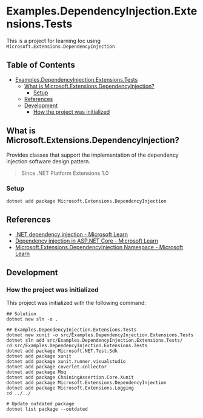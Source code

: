 # Examples.DependencyInjection.Extensions.Tests

This is a project for learning Ioc using `Microsoft.Extensions.DependencyInjection`

## Table of Contents <!-- omit in toc -->

- [Examples.DependencyInjection.Extensions.Tests](#examplesdependencyinjectionextensionstests)
  - [What is Microsoft.Extensions.DependencyInjection?](#what-is-microsoftextensionsdependencyinjection)
    - [Setup](#setup)
  - [References](#references)
  - [Development](#development)
    - [How the project was initialized](#how-the-project-was-initialized)

## What is Microsoft.Extensions.DependencyInjection?

Provides classes that support the implementation of the dependency injection software design pattern.

> Since .NET Platform Extensions 1.0

### Setup

```shell
dotnet add package Microsoft.Extensions.DependencyInjection
```

## References

- [.NET dependency injection - Microsoft Learn](https://learn.microsoft.com/ja-jp/dotnet/core/extensions/dependency-injection)
- [Dependency injection in ASP.NET Core - Microsoft Learn](https://docs.microsoft.com/ja-jp/aspnet/core/fundamentals/dependency-injection)
- [Microsoft.Extensions.DependencyInjection Namespace - Microsoft Learn](https://docs.microsoft.com/ja-jp/dotnet/api/microsoft.extensions.dependencyinjection)

## Development

### How the project was initialized

This project was initialized with the following command:

```shell
## Solution
dotnet new sln -o .

## Examples.DependencyInjection.Extensions.Tests
dotnet new xunit -o src/Examples.DependencyInjection.Extensions.Tests
dotnet sln add src/Examples.DependencyInjection.Extensions.Tests/
cd src/Examples.DependencyInjection.Extensions.Tests
dotnet add package Microsoft.NET.Test.Sdk
dotnet add package xunit
dotnet add package xunit.runner.visualstudio
dotnet add package coverlet.collector
dotnet add package Moq
dotnet add package ChainingAssertion.Core.Xunit
dotnet add package Microsoft.Extensions.DependencyInjection
dotnet add package Microsoft.Extensions.Logging
cd ../../

# Update outdated package
dotnet list package --outdated
```
